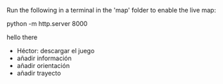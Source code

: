 Run the following in a terminal in the 'map' folder to enable the live map:

python -m http.server 8000

hello there

- Héctor: descargar el juego
- añadir información
- añadir orientación
- añadir trayecto
